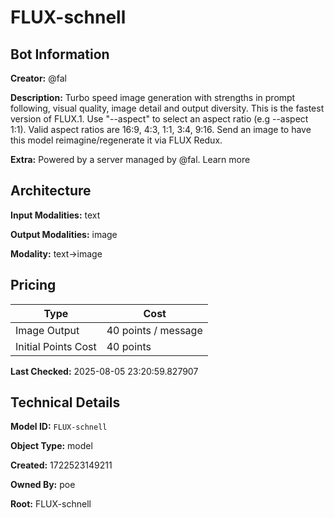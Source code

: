 # FLUX-schnell

## Bot Information

**Creator:** @fal

**Description:** Turbo speed image generation with strengths in prompt following, visual quality, image detail and output diversity. This is the fastest version of FLUX.1. Use "--aspect" to select an aspect ratio (e.g --aspect 1:1). Valid aspect ratios are 16:9, 4:3, 1:1, 3:4, 9:16. Send an image to have this model reimagine/regenerate it via FLUX Redux.

**Extra:** Powered by a server managed by @fal. Learn more


## Architecture

**Input Modalities:** text

**Output Modalities:** image

**Modality:** text->image


## Pricing

| Type | Cost |
|------|------|
| Image Output | 40 points / message |
| Initial Points Cost | 40 points |

**Last Checked:** 2025-08-05 23:20:59.827907


## Technical Details

**Model ID:** `FLUX-schnell`

**Object Type:** model

**Created:** 1722523149211

**Owned By:** poe

**Root:** FLUX-schnell
